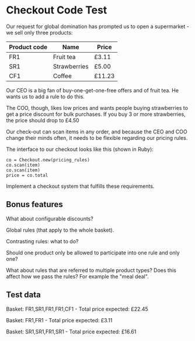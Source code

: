 # Checkout Code Test

Our request for global domination has prompted us to open a supermarket - we
sell only three products:

Product code | Name         | Price
-------------|--------------|--------
FR1          | Fruit tea    |  £3.11
SR1          | Strawberries |  £5.00
CF1          | Coffee       | £11.23


Our CEO is a big fan of buy-one-get-one-free offers and of fruit tea. He wants
us to add a rule to do this.

The COO, though, likes low prices and wants people buying strawberries to get a
price discount for bulk purchases. If you buy 3 or more strawberries, the price
should drop to £4.50

Our check-out can scan items in any order, and because the CEO and COO change
their minds often, it needs to be flexible regarding our pricing rules.

The interface to our checkout looks like this (shown in Ruby):

	co = Checkout.new(pricing_rules)
	co.scan(item)
	co.scan(item)
	price = co.total

Implement a checkout system that fulfills these requirements.

Bonus features
--------------

What about configurable discounts?

Global rules (that apply to the whole basket).

Contrasting rules: what to do?

Should one product only be allowed to participate into one rule and only one?

What about rules that are referred to multiple product types? Does this affect
how we pass the rules? For example the "meal deal".

Test data
---------

Basket: FR1,SR1,FR1,FR1,CF1 - Total price expected: £22.45

Basket: FR1,FR1 - Total price expected: £3.11

Basket: SR1,SR1,FR1,SR1 - Total price expected: £16.61
